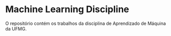 # Machine Learning Discipline
O repositório contém os trabalhos da disciplina de Aprendizado de Máquina da UFMG.
